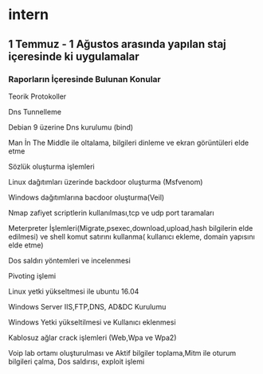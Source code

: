 # intern
## 1 Temmuz - 1 Ağustos arasında yapılan staj içeresinde ki uygulamalar

### Raporların İçeresinde Bulunan Konular

Teorik Protokoller

Dns Tunnelleme

Debian 9 üzerine Dns kurulumu (bind)

Man İn The Middle ile oltalama, bilgileri dinleme ve ekran görüntüleri elde etme

Sözlük oluşturma işlemleri

Linux dağıtımları üzerinde backdoor oluşturma (Msfvenom)

Windows dağıtımlarına bacdoor oluşturma(Veil)

Nmap zafiyet scriptlerin kullanılması,tcp ve udp port taramaları

Meterpreter İşlemleri(Migrate,psexec,download,upload,hash bilgilerin elde edilmesi) ve shell komut satırını kullanma( kullanıcı
ekleme, domain yapısını elde etme)

Dos saldırı yöntemleri ve incelenmesi

Pivoting işlemi

Linux yetki yükseltmesi  ile ubuntu 16.04 

Windows Server IIS,FTP,DNS, AD&DC Kurulumu

Windows Yetki yükseltilmesi ve Kullanıcı eklenmesi

Kablosuz ağlar crack işlemleri (Web,Wpa ve Wpa2)

Voip lab ortamı oluşturulması ve Aktif bilgiler toplama,Mitm ile oturum bilgileri çalma, Dos saldırısı, exploit işlemi
